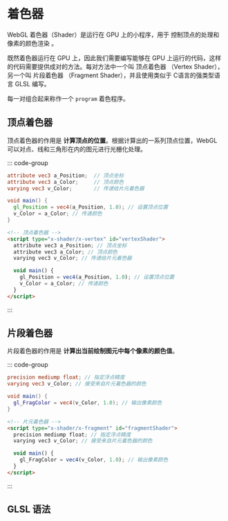 # 着色器

WebGL 着色器（Shader）是运行在 GPU 上的小程序，用于 <span class="marker-text-highlight"> 控制顶点的处理和像素的颜色渲染 </span>。

既然着色器运行在 GPU 上，因此我们需要编写能够在 GPU 上运行的代码，这样的代码需要提供成对的方法。每对方法中一个叫 <span class="marker-text-highlight"> 顶点着色器 </span>（Vertex Shader），另一个叫 <span class="marker-text-highlight"> 片段着色器 </span>（Fragment Shader），并且使用类似于 C语言的强类型语言 GLSL 编写。

每一对组合起来称作一个 `program` 着色程序。



## 顶点着色器

顶点着色器的作用是 **计算顶点的位置**。根据计算出的一系列顶点位置，WebGL 可以对点、线和三角形在内的图元进行光栅化处理。

::: code-group

```glsl [GLSL]
attribute vec3 a_Position;  // 顶点坐标
attribute vec3 a_Color;     // 顶点颜色
varying vec3 v_Color;       // 传递给片元着色器

void main() {
  gl_Position = vec4(a_Position, 1.0); // 设置顶点位置
  v_Color = a_Color; // 传递颜色
}
```

```html [Script标签]
<!-- 顶点着色器 -->
<script type="x-shader/x-vertex" id="vertexShader">
  attribute vec3 a_Position; // 顶点坐标
  attribute vec3 a_Color; // 顶点颜色
  varying vec3 v_Color; // 传递给片元着色器

  void main() {
    gl_Position = vec4(a_Position, 1.0); // 设置顶点位置
    v_Color = a_Color; // 传递颜色
  }
</script>
```

:::



## 片段着色器

片段着色器的作用是 **计算出当前绘制图元中每个像素的颜色值**。

::: code-group

```glsl [GLSL]
precision mediump float; // 指定浮点精度
varying vec3 v_Color; // 接受来自片元着色器的颜色

void main() {
  gl_FragColor = vec4(v_Color, 1.0); // 输出像素颜色
}
```

```html [Script标签]
<!-- 片元着色器 -->
<script type="x-shader/x-fragment" id="fragmentShader">
  precision mediump float; // 指定浮点精度
  varying vec3 v_Color; // 接受来自片元着色器的颜色

  void main() {
    gl_FragColor = vec4(v_Color, 1.0); // 输出像素颜色
  }
</script>
```

:::



## GLSL 语法